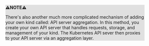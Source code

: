 <div style="margin:2em; background-color: #e0e0e0;">

<strong>⚠️NOTE️️️⚠️</strong>

There's also another much more complicated mechanism of adding your own kind called: API server aggregation. In this method, you create your own API server that handles requests, storage, and management of your kind. The Kubernetes API sever then proxies to your API server via an aggregation layer.
</div>

